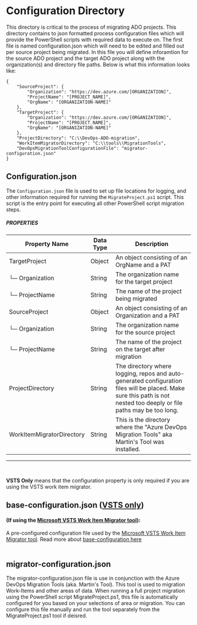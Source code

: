 
# Configuration Directory 
This directory is critical to the process of migrating ADO projects. This directory contains to json formatted process configuration files which will provide the PowerShell scripts with required data to execute on. 
The first file is named configuration.json which will need to be edited and filled out per source project being migrated. In this file you will define inforamtion for the source ADO project and the target ADO project along with the organization(s) and directory file paths. 
Below is what this information looks like:

```
{
    "SourceProject": {
        "Organization": "https://dev.azure.com/[ORGANIZATION]",
        "ProjectName": "[PROJECT_NAME]",
        "OrgName": "[ORGANIZATION-NAME]"
    },
    "TargetProject": {
        "Organization": "https://dev.azure.com/[ORGANIZATION]",
        "ProjectName": "[PROJECT_NAME]",
        "OrgName": "[ORGANIZATION-NAME]"
    },
    "ProjectDirectory": "C:\\DevOps-ADO-migration",
    "WorkItemMigratorDirectory": "C:\\tools\\MigrationTools",
    "DevOpsMigrationToolConfigurationFile": "migrator-configuration.json"
}
```


## Configuration.json
The  `Configuration.json`  file is used to set up file locations for logging, and other information required for running the  `MigrateProject.ps1`  script. This script is the entry point for executing all other PowerShell script migration steps. 

##### PROPERTIES
| Property Name             | Data Type |  Description
|---------------------------|-----------|-------------
| TargetProject             | Object    | An object consisting of an OrgName and a PAT
| └─ Organization           | String    | The organization name for the target project
| └─ ProjectName            | String    | The name of the project being migrated   
| SourceProject             | Object    | An object consisting of an Organization and a PAT
| └─ Organization           | String    | The organization name for the source project
| └─ ProjectName            | String    | The name of the project on the target after migration 
| ProjectDirectory          | String    | The directory where logging, repos and auto-generated configuration files will be placed. Make sure this path is not nested too deeply or file paths may be too long.
| WorkItemMigratorDirectory | String    | This is the directory where the "Azure DevOps Migration Tools" aka Martin's Tool was installed. 
----------
<br />

**VSTS Only** means that the configuration property is only required if you are using the VSTS work item migrator.



## base-configuration.json ([VSTS only](https://github.com/microsoft/vsts-work-item-migrator)) 
#### (If using the [Microsoft VSTS Work Item Migrator tool](https://github.com/microsoft/vsts-work-item-migrator)):
A pre-configured configuration file used by the [Microsoft VSTS Work Item Migrator tool](https://github.com/microsoft/vsts-work-item-migrator).
Read more about [base-configuration here](https://github.com/microsoft/vsts-work-item-migrator/blob/master/WiMigrator/migration-configuration.md)
<br /> <br />

## migrator-configuration.json

The migrator-configuration.json file is use in conjunction with the Azure DevOps Migration Tools (aka. Martin's Tool). This tool is used to migration Work-Items and other areas of data. When running a full project migration using the PowerShell script MigrateProject.ps1, this file is automatically configured for you based on your selections of area or migration. You can configure this file manually and run the tool separately from the MigrateProject.ps1 tool if deisred. 


